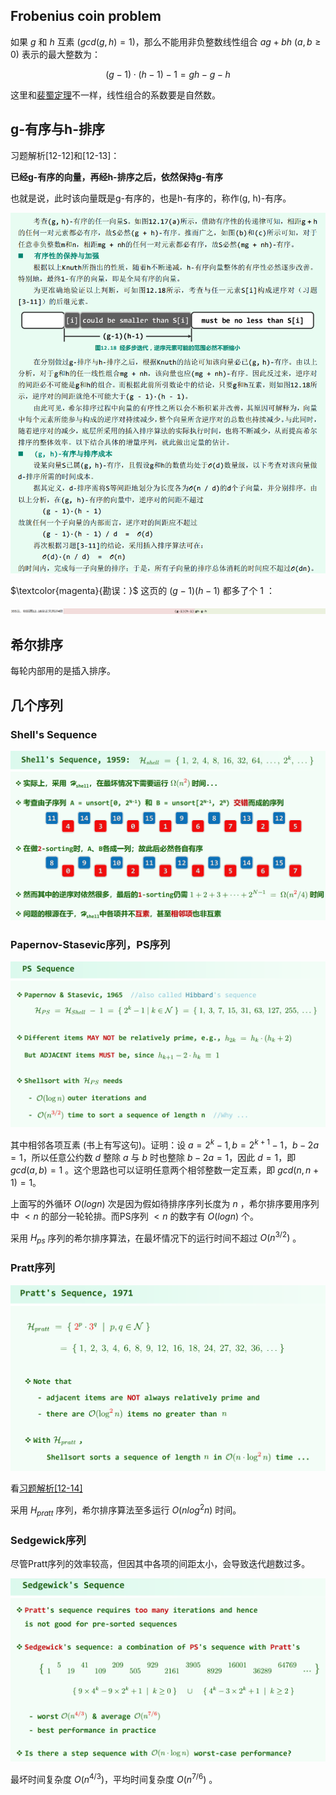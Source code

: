 ## Frobenius coin problem

如果 $g$ 和 $h$ 互素 ($gcd(g, h) = 1$)，那么不能用非负整数线性组合 $ag + bh \ (a, b \ge 0)$ 表示的最大整数为：

$$(g - 1)\cdot(h - 1) - 1 = gh - g - h$$

这里和[裴蜀定理](https://oi-wiki.org/math/number-theory/bezouts/)不一样，线性组合的系数要是自然数。

## g-有序与h-排序

习题解析[12-12]和[12-13]：

**已经g-有序的向量，再经h-排序之后，依然保持g-有序**

也就是说，此时该向量既是g-有序的，也是h-有序的，称作(g, h)-有序。

![img](img/1.png)

$\textcolor{magenta}{勘误：}$ 这页的 $(g - 1)(h - 1)$ 都多了个 $1$ ：

![img](img/errata.png)

## 希尔排序

每轮内部用的是插入排序。

## 几个序列

### Shell's Sequence

![img](img/Shell.png)

### Papernov-Stasevic序列，PS序列

![img](img/PS.png)

其中相邻各项互素 (书上有写这句)。证明：设 $a = 2^k - 1, b = 2^{k+1} - 1$，$b - 2a = 1$，所以任意公约数 $d$ 整除 $a$ 与 $b$ 时也整除 $b - 2a = 1$，因此 $d = 1$，即 $gcd(a, b) = 1$ 。这个思路也可以证明任意两个相邻整数一定互素，即 $gcd(n, n+1) = 1$。

上面写的外循环 $O(logn)$ 次是因为假如待排序序列长度为 $n$ ，希尔排序要用序列中 $< n$ 的部分一轮轮排。而PS序列 $< n$ 的数字有 $O(logn)$ 个。

采用 $H_{ps}$ 序列的希尔排序算法，在最坏情况下的运行时间不超过 $O(n^{3/2})$ 。

### Pratt序列

![img](img/Pratt.png)

看[习题解析[12-14]]()

采用 $H_{pratt}$ 序列，希尔排序算法至多运行 $O(nlog^{2}n)$ 时间。

### Sedgewick序列

尽管Pratt序列的效率较高，但因其中各项的间距太小，会导致迭代趟数过多。

![img](img/Sedgewick.png)

最坏时间复杂度 $O(n^{4/3})$，平均时间复杂度 $O(n^{7/6})$ 。